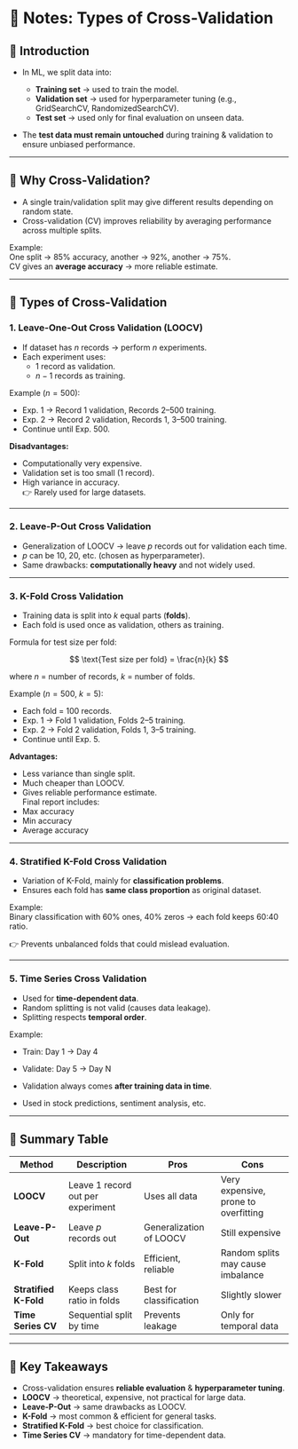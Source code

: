 # 📘 Notes: Types of Cross-Validation

## 🔹 Introduction
- In ML, we split data into:
  - **Training set** → used to train the model.
  - **Validation set** → used for hyperparameter tuning (e.g., GridSearchCV, RandomizedSearchCV).
  - **Test set** → used only for final evaluation on unseen data.

- The **test data must remain untouched** during training & validation to ensure unbiased performance.

---

## 🔹 Why Cross-Validation?
- A single train/validation split may give different results depending on random state.
- Cross-validation (CV) improves reliability by averaging performance across multiple splits.

Example:  
One split → 85% accuracy, another → 92%, another → 75%.  
CV gives an **average accuracy** → more reliable estimate.

---

## 🔹 Types of Cross-Validation

### 1. Leave-One-Out Cross Validation (LOOCV)
- If dataset has $n$ records → perform $n$ experiments.
- Each experiment uses:
  - 1 record as validation.
  - $n-1$ records as training.

Example ($n=500$):
- Exp. 1 → Record 1 validation, Records 2–500 training.
- Exp. 2 → Record 2 validation, Records 1, 3–500 training.
- Continue until Exp. 500.

**Disadvantages:**
- Computationally very expensive.
- Validation set is too small (1 record).
- High variance in accuracy.  
👉 Rarely used for large datasets.

---

### 2. Leave-P-Out Cross Validation
- Generalization of LOOCV → leave $p$ records out for validation each time.
- $p$ can be 10, 20, etc. (chosen as hyperparameter).
- Same drawbacks: **computationally heavy** and not widely used.

---

### 3. K-Fold Cross Validation
- Training data is split into $k$ equal parts (**folds**).
- Each fold is used once as validation, others as training.

Formula for test size per fold:

$$
\text{Test size per fold} = \frac{n}{k}
$$

where $n$ = number of records, $k$ = number of folds.

Example ($n=500$, $k=5$):
- Each fold = 100 records.
- Exp. 1 → Fold 1 validation, Folds 2–5 training.
- Exp. 2 → Fold 2 validation, Folds 1, 3–5 training.
- Continue until Exp. 5.

**Advantages:**
- Less variance than single split.
- Much cheaper than LOOCV.
- Gives reliable performance estimate.  
Final report includes:
- Max accuracy
- Min accuracy
- Average accuracy

---

### 4. Stratified K-Fold Cross Validation
- Variation of K-Fold, mainly for **classification problems**.
- Ensures each fold has **same class proportion** as original dataset.

Example:  
Binary classification with 60% ones, 40% zeros → each fold keeps 60:40 ratio.

👉 Prevents unbalanced folds that could mislead evaluation.

---

### 5. Time Series Cross Validation
- Used for **time-dependent data**.
- Random splitting is not valid (causes data leakage).
- Splitting respects **temporal order**.

Example:
- Train: Day 1 → Day 4  
- Validate: Day 5 → Day N  

- Validation always comes **after training data in time**.
- Used in stock predictions, sentiment analysis, etc.

---

## 🔹 Summary Table

| Method                  | Description | Pros | Cons |
|--------------------------|-------------|------|------|
| **LOOCV** | Leave 1 record out per experiment | Uses all data | Very expensive, prone to overfitting |
| **Leave-P-Out** | Leave $p$ records out | Generalization of LOOCV | Still expensive |
| **K-Fold** | Split into $k$ folds | Efficient, reliable | Random splits may cause imbalance |
| **Stratified K-Fold** | Keeps class ratio in folds | Best for classification | Slightly slower |
| **Time Series CV** | Sequential split by time | Prevents leakage | Only for temporal data |

---

## 🔑 Key Takeaways
- Cross-validation ensures **reliable evaluation** & **hyperparameter tuning**.
- **LOOCV** → theoretical, expensive, not practical for large data.
- **Leave-P-Out** → same drawbacks as LOOCV.
- **K-Fold** → most common & efficient for general tasks.
- **Stratified K-Fold** → best choice for classification.
- **Time Series CV** → mandatory for time-dependent data.

